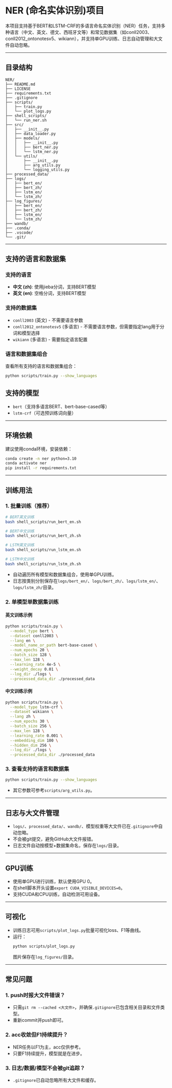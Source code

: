 # NER (命名实体识别)项目

本项目支持基于BERT和LSTM-CRF的多语言命名实体识别（NER）任务，支持多种语言（中文、英文、德文、西班牙文等）和常见数据集（如conll2003、conll2012_ontonotesv5、wikiann），并支持单GPU训练、日志自动管理和大文件自动忽略。

---

## 目录结构

```
NER/
├── README.md
├── LICENSE
├── requirements.txt
├── .gitignore
├── scripts/
│   ├── train.py
│   └── plot_logs.py
├── shell_scripts/
│   └── run_ner.sh
├── src/
│   ├── __init__.py
│   ├── data_loader.py
│   ├── models/
│   │   ├── __init__.py
│   │   ├── bert_ner.py
│   │   └── lstm_ner.py
│   └── utils/
│       ├── __init__.py
│       ├── arg_utils.py
│       └── logging_utils.py
├── processed_data/      
├── logs/               
│   ├── bert_en/        
│   ├── bert_zh/        
│   ├── lstm_en/        
│   └── lstm_zh/        
├── log_figures/       
│   ├── bert_en/        
│   ├── bert_zh/        
│   ├── lstm_en/        
│   └── lstm_zh/        
├── wandb/               
├── .conda/              
├── .vscode/            
└── .git/                
```

---

## 支持的语言和数据集

### 支持的语言
- **中文 (zh)**: 使用jieba分词，支持BERT模型
- **英文 (en)**: 空格分词，支持BERT模型

### 支持的数据集
- `conll2003` (英文) - 不需要语言参数
- `conll2012_ontonotesv5` (多语言) - 不需要语言参数，但需要指定lang用于分词和模型选择
- `wikiann` (多语言) - 需要指定语言配置

### 语言和数据集组合
查看所有支持的语言和数据集组合：
```bash
python scripts/train.py --show_languages
```

## 支持的模型
- `bert`（支持多语言BERT、bert-base-cased等）
- `lstm-crf`（可选预训练词向量）

---

## 环境依赖

建议使用conda环境，安装依赖：

```bash
conda create -n ner python=3.10
conda activate ner
pip install -r requirements.txt
```

---

## 训练用法

### 1. 批量训练（推荐）

```bash
# BERT英文训练
bash shell_scripts/run_bert_en.sh

# BERT中文训练
bash shell_scripts/run_bert_zh.sh

# LSTM英文训练
bash shell_scripts/run_lstm_en.sh

# LSTM中文训练
bash shell_scripts/run_lstm_zh.sh
```
- 自动遍历所有模型和数据集组合，使用单GPU训练。
- 日志按类别分别保存在`logs/bert_en/`、`logs/bert_zh/`、`logs/lstm_en/`、`logs/lstm_zh/`目录。

### 2. 单模型单数据集训练

#### 英文训练示例
```bash
python scripts/train.py \
  --model_type bert \
  --dataset conll2003 \
  --lang en \
  --model_name_or_path bert-base-cased \
  --num_epochs 20 \
  --batch_size 128 \
  --max_len 128 \
  --learning_rate 4e-5 \
  --weight_decay 0.01 \
  --log_dir ./logs \
  --processed_data_dir ./processed_data
```

#### 中文训练示例
```bash
python scripts/train.py \
  --model_type lstm-crf \
  --dataset wikiann \
  --lang zh \
  --num_epochs 30 \
  --batch_size 256 \
  --max_len 128 \
  --learning_rate 0.001 \
  --embedding_dim 100 \
  --hidden_dim 256 \
  --log_dir ./logs \
  --processed_data_dir ./processed_data
```



### 3. 查看支持的语言和数据集
```bash
python scripts/train.py --show_languages
```

- 其它参数可参考`scripts/arg_utils.py`。

---

## 日志与大文件管理
- `logs/`、`processed_data/`、`wandb/`、模型权重等大文件已在`.gitignore`中自动忽略。
- 不会被git提交，避免GitHub大文件报错。
- 日志文件自动按模型+数据集命名，保存在`logs/`目录。

---

## GPU训练
- 使用单GPU进行训练，默认使用GPU 0。
- 在shell脚本开头设置`export CUDA_VISIBLE_DEVICES=0`。
- 支持CUDA和CPU训练，自动检测可用设备。

---

## 可视化
- 训练日志可用`scripts/plot_logs.py`批量可视化loss、F1等曲线。
- 运行：
  ```bash
  python scripts/plot_logs.py
  ```
  图片保存在`log_figures/`目录。

---

## 常见问题

### 1. push时报大文件错误？
- 只需`git rm --cached <大文件>`，并确保`.gitignore`已包含相关目录和文件类型。
- 重新commit并push即可。

### 2. acc收敛但F1持续提升？
- NER任务以F1为主，acc仅供参考。
- 只要F1持续提升，模型就是在进步。

### 3. 日志/数据/模型不会被git追踪？
- `.gitignore`已自动忽略所有大文件和缓存。


